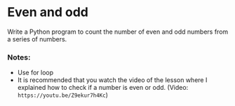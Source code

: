 # Even and odd

Write a Python program to count the number of even and odd numbers from a series of numbers.

### Notes:
- Use for loop
- It is recommended that you watch the video of the lesson where I explained how to check if a number is even or odd. (Video: `https://youtu.be/Z9ekur7h4Kc`)